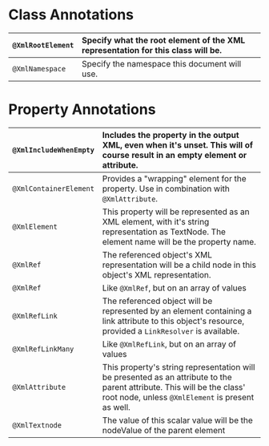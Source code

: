 # Class Annotations #
|`@XmlRootElement`|Specify what the root element of the XML representation for this class will be.|
|:----------------|:------------------------------------------------------------------------------|
|`@XmlNamespace`|Specify the namespace this document will use.|


# Property Annotations #
|`@XmlIncludeWhenEmpty`| Includes the property in the output XML, even when it's unset. This will of course result in an empty element or attribute.|
|:---------------------|:---------------------------------------------------------------------------------------------------------------------------|
|`@XmlContainerElement`| Provides a "wrapping" element for the property. Use in combination with `@XmlAttribute`.|
|`@XmlElement`|This property will be represented as an XML element, with it's string representation as TextNode. The element name will be the property name.|
|`@XmlRef`|The referenced object's XML representation will be a child node in this object's XML representation.|
|`@XmlRef`|Like `@XmlRef`, but on an array of values|
|`@XmlRefLink`| The referenced object will be represented by an element containing a link attribute to this object's resource, provided a `LinkResolver` is available.|
|`@XmlRefLinkMany`|Like `@XmlRefLink`, but on an array of values|
|`@XmlAttribute`|This property's string representation will be presented as an attribute to the parent attribute. This will be the class' root node, unless `@XmlElement` is present as well.|
|`@XmlTextnode`|The value of this scalar value will be the nodeValue of the parent element|